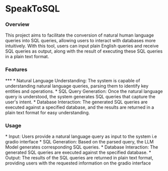 # SpeakToSQL
<h3>Overview</h3>
This project aims to facilitate the conversion of natural human language queries into SQL queries, allowing users to interact with databases more intuitively. With this tool, users can input plain English queries and receive SQL queries as output, along with the result of executing these SQL queries in a plain text format.

<h3>Features</h3>
*** 
* Natural Language Understanding: The system is capable of understanding natural language queries, parsing them to identify key entities and operations.
* SQL Query Generation: Once the natural language query is understood, the system generates SQL queries that capture the user's intent.
* Database Interaction: The generated SQL queries are executed against a specified database, and the results are returned in a plain text format for easy understanding.

<h3>Usage</h3>
* Input: Users provide a natural language query as input to the system i.e gradio interface
* SQL Generation: Based on the parsed query, the LLM Model generates corresponding SQL queries.
* Database Interaction: The generated SQL queries are executed against the specified database.
* Output: The results of the SQL queries are returned in plain text format, providing users with the requested information on the gradio interface
